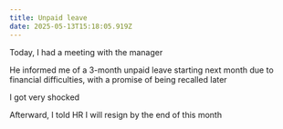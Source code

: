 ```yaml
---
title: Unpaid leave
date: 2025-05-13T15:18:05.919Z
---
```


Today, I had a meeting with the manager

He informed me of a 3-month unpaid leave starting next month due to financial difficulties, with a promise of being recalled later

I got very shocked

Afterward, I told HR I will resign by the end of this month
